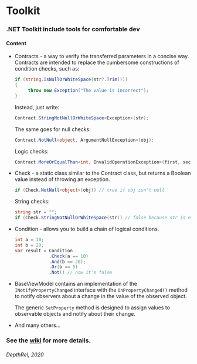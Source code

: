 # Toolkit
### .NET Toolkit include tools for comfortable dev

#### Content
<ul>
  <li>
  Contracts - a way to verify the transferred parameters in a concise way. Contracts are intended to replace the cumbersome constructions of condition checks, such as:
  
  ```csharp
  if (string.IsNullOrWhiteSpace(str?.Trim()))
  {
       throw new Exception("The value is incorrect");
  }
  ```
  Instead, just write:
  ```csharp
  Contract.StringNotNullOrWhiteSpace<Exception>(str);
  ```
  
  The same goes for null checks:
  ```csharp
  Contract.NotNull<object, ArgumentNullException>(obj);
  ```
  
  Logic checks:
  ```csharp
  Contract.MoreOrEqualThan<int, InvalidOperationException>(first, second);
  ```
  
  </li>
  
  <li>
  Check - a static class similar to the Contract class, but returns a Boolean value instead of throwing an exception.
  
  ```csharp
  if (Check.NotNull<object>(obj)) // true if obj isn't null
  ```  
  
  String checks:
  
  ```csharp
  string str = "";
  if (Check.StringNotNullOrWhiteSpace(str)) // false because str is empty
  ```   
  </li>
  
  <li>
  Condition - allows you to build a chain of logical conditions.
  
  ```csharp
  int a = 10;
  int b = 20;
  var result = Condition
               .Check(a == 10)
               .And(b == 20);
               .Or(b == 5)
               .Not() // now it's false
  ```
  </li>

  <li>
  
  BaseViewModel contains an implementation of the `INotifyPropertyChanged` interface with the `OnPropertyChanged()` method to notify observers about a change in the value of the observed object.
  
  The generic `SetProperty` method is designed to assign values to observable objects and notify about their change.
  </li>
  
  <li>
  And many others...
  </li>
</ul>

### See the [wiki](https://github.com/DepthRel/Toolkit/wiki) for more details.

###### DepthRel, 2020
